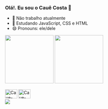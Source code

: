 ### Olá!. Eu sou o Cauê Costa 👋

- 🔭 Não trabalho atualmente
- 🌱 Estudando JavaScript, CSS e HTML
- 😄 Pronouns: ele/dele

<div>
  <!-- Estou no Notebook não sei se esta divido corretamente em monitores maiores !--->
  <img height= 160em src="https://github-readme-stats.vercel.app/api?username=Bluecaue&show_icons=true&theme=midnight-purple&include_all_commits=true&count_private=true">
  <img height= 160em src="https://github-readme-stats.vercel.app/api/top-langs/?username=Bluecaue&layout=compact&langs_count=16&theme=midnight-purple">
  
</div>
  
<div style='display': inline_block><br>
  <img align='cemter' alt='Caue-css' height='30' width='40' src="https://cdn.jsdelivr.net/gh/devicons/devicon/icons/css3/css3-original.svg"/>
  <img align='cemter' alt='Caue-html' height='30' width='40' src="https://cdn.jsdelivr.net/gh/devicons/devicon/icons/html5/html5-original.svg"/>
<!--<img src="https://cdn.jsdelivr.net/gh/devicons/devicon/icons/javascript/javascript-original.svg" /> !-->
          
</div>
  
<div>
  <!-- Ainda Estou Organizando, já que criei recentemente !-->
  <!---<a href="" target="_blank"><img src="https://img.shields.io/badge/Gmail-D14836?style=for-the-badge&logo=gmail&logoColor=white" target="_blank"></a>!--->
  <a href="https://www.linkedin.com/in/caue-lopes-da-costa-063b1b214" target="_blank"><img src="https://img.shields.io/badge/LinkedIn-0077B5?style=for-the-badge&logo=linkedin&logoColor=white" target="_blank"></a>
  <!---<a href="" target="_blank"><img src="https://img.shields.io/badge/Discord-7289DA?style=for-the-badge&logo=discord&logoColor=white" target="_blank"></a>!--->
</div>
